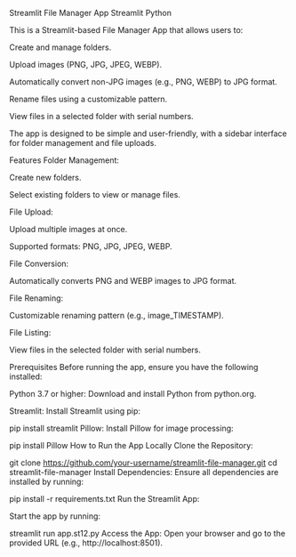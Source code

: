 Streamlit File Manager App
Streamlit
Python

This is a Streamlit-based File Manager App that allows users to:

Create and manage folders.

Upload images (PNG, JPG, JPEG, WEBP).

Automatically convert non-JPG images (e.g., PNG, WEBP) to JPG format.

Rename files using a customizable pattern.

View files in a selected folder with serial numbers.

The app is designed to be simple and user-friendly, with a sidebar interface for folder management and file uploads.

Features
Folder Management:

Create new folders.

Select existing folders to view or manage files.

File Upload:

Upload multiple images at once.

Supported formats: PNG, JPG, JPEG, WEBP.

File Conversion:

Automatically converts PNG and WEBP images to JPG format.

File Renaming:

Customizable renaming pattern (e.g., image_TIMESTAMP).

File Listing:

View files in the selected folder with serial numbers.

Prerequisites
Before running the app, ensure you have the following installed:

Python 3.7 or higher: Download and install Python from python.org.

Streamlit: Install Streamlit using pip:


pip install streamlit
Pillow: Install Pillow for image processing:


pip install Pillow
How to Run the App Locally
Clone the Repository:


git clone https://github.com/your-username/streamlit-file-manager.git
cd streamlit-file-manager
Install Dependencies:
Ensure all dependencies are installed by running:


pip install -r requirements.txt
Run the Streamlit App:

Start the app by running:



streamlit run app.st12.py
Access the App:
Open your browser and go to the provided URL (e.g., http://localhost:8501).
